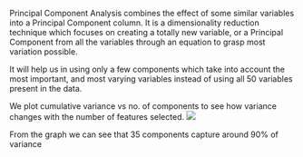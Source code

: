 Principal Component Analysis combines the effect of some similar variables into a Principal 
Component column. It is a dimensionality reduction technique which focuses on creating a totally 
new variable, or a Principal Component from all the variables through an equation to grasp most
variation possible. 

It will help us in using only a few components which take into account the most important, 
and most varying variables instead of using all 50 variables present in the data. 

We plot cumulative variance vs no. of components to see how variance changes with the number of features selected.
![](https://drive.google.com/uc?id=1W3n8ML7HRUQkI6CdHfPSYnq67WwFD-Y6)
 
From the graph we can see that 35 components capture around 90% of variance



